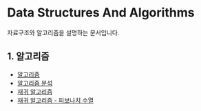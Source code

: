 # Data Structures And Algorithms

자료구조와 알고리즘을 설명하는 문서입니다.

## 1. 알고리즘

- [알고리즘](./알고리즘.md)
- [알고리즘 분석](./알고리즘-분석.md)
- [재귀 알고리즘](./재귀-알고리즘.md)
- [재귀 알고리즘 - 피보나치 수열](./재귀-알고리즘-피보나치-수열.md)
